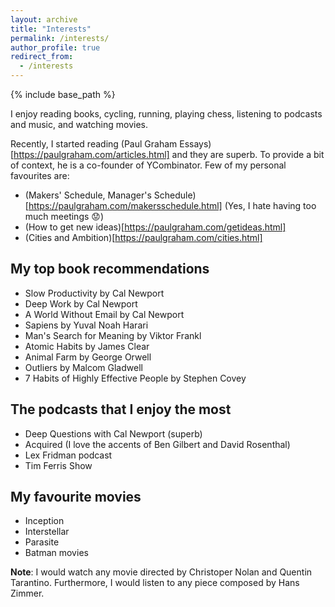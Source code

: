 ```yaml
---
layout: archive
title: "Interests"
permalink: /interests/
author_profile: true
redirect_from:
  - /interests
---
```


{% include base_path %}

I enjoy reading books, cycling, running, playing chess, listening to podcasts and music, and watching movies. 

Recently, I started reading (Paul Graham Essays)[https://paulgraham.com/articles.html] and they are superb. To provide a bit of context, he is a co-founder of YCombinator. Few of my personal favourites are:

* (Makers' Schedule, Manager's Schedule)[https://paulgraham.com/makersschedule.html] (Yes, I hate having too much meetings :worried:)
* (How to get new ideas)[https://paulgraham.com/getideas.html] 
* (Cities and Ambition)[https://paulgraham.com/cities.html]


## My top book recommendations

* Slow Productivity by Cal Newport
* Deep Work by Cal Newport
* A World Without Email by Cal Newport
* Sapiens by Yuval Noah Harari
* Man's Search for Meaning by Viktor Frankl
* Atomic Habits by James Clear
* Animal Farm by George Orwell
* Outliers by Malcom Gladwell
* 7 Habits of Highly Effective People by Stephen Covey

## The podcasts that I enjoy the most

* Deep Questions with Cal Newport (superb)
* Acquired (I love the accents of Ben Gilbert and David Rosenthal)
* Lex Fridman podcast
* Tim Ferris Show


## My favourite movies

* Inception
* Interstellar
* Parasite
* Batman movies

**Note**: I would watch any movie directed by Christoper Nolan and Quentin Tarantino. Furthermore, I would listen to any piece composed by Hans Zimmer.


 
